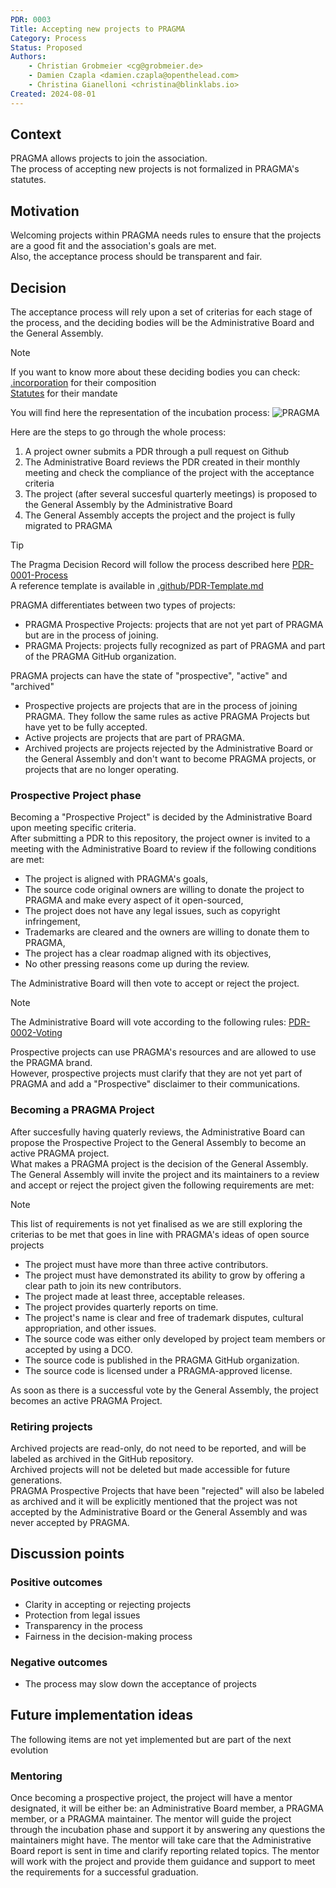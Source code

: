 ```yaml
---
PDR: 0003
Title: Accepting new projects to PRAGMA
Category: Process
Status: Proposed 
Authors:
    - Christian Grobmeier <cg@grobmeier.de>
    - Damien Czapla <damien.czapla@openthelead.com>
    - Christina Gianelloni <christina@blinklabs.io>
Created: 2024-08-01
---
```


## Context

PRAGMA allows projects to join the association. </br>
The process of accepting new projects is not formalized in PRAGMA's statutes.

## Motivation

Welcoming projects within PRAGMA needs rules to ensure that the projects are a good fit and the association's goals are met. </br>
Also, the acceptance process should be transparent and fair.

## Decision

The acceptance process will rely upon a set of criterias for each stage of the process, and the deciding bodies will be the Administrative Board and the General Assembly.

> [!NOTE]
> If you want to know more about these deciding bodies you can check: </br>
> [.incorporation](https://github.com/pragma-org/PDRs/tree/main/.incorporation) for their composition </br>
> [Statutes](https://github.com/pragma-org/PDRs/blob/Dam-CZ-patch-3/.incorporation/20240422_Attachment_Statutes_Statuten_PRAGMA_signed.pdf) for their mandate

You will find here the representation of the incubation process:
![PRAGMA](https://github.com/user-attachments/assets/8b4866ee-e165-440c-ac72-74d4be18788a)


Here are the steps to go through the whole process:
1. A project owner submits a PDR through a pull request on Github
2. The Administrative Board reviews the PDR created in their monthly meeting and check the compliance of the project with the acceptance criteria
3. The project (after several succesful quarterly meetings) is proposed to the General Assembly by the Administrative Board
4. The General Assembly accepts the project and the project is fully migrated to PRAGMA 

> [!TIP]
> The Pragma Decision Record will follow the process described here [PDR-0001-Process](https://github.com/pragma-org/PDRs/tree/main/PDR-0001-Process) </br>
> A reference template is available in [.github/PDR-Template.md](https://github.com/pragma-org/PDRs/blob/main/.github/PDR-TEMPLATE.md)

PRAGMA differentiates between two types of projects:
 - PRAGMA Prospective Projects: projects that are not yet part of PRAGMA but are in the process of joining.
 - PRAGMA Projects: projects fully recognized as part of PRAGMA and part of the PRAGMA GitHub organization.

PRAGMA projects can have the state of "prospective", "active" and "archived"
- Prospective projects are projects that are in the process of joining PRAGMA. They follow the same rules as active PRAGMA Projects but have yet to be fully accepted.
- Active projects are projects that are part of PRAGMA.
- Archived projects are projects rejected by the Administrative Board or the General Assembly and don't want to become PRAGMA projects, or projects that are no longer operating.

### Prospective Project phase

Becoming a "Prospective Project" is decided by the Administrative Board upon meeting specific criteria. </br>
After submitting a PDR to this repository, the project owner is invited to a meeting with the Administrative Board to review if the following conditions are met:
  - The project is aligned with PRAGMA's goals,
  - The source code original owners are willing to donate the project to PRAGMA and make every aspect of it open-sourced,
  - The project does not have any legal issues, such as copyright infringement,
  - Trademarks are cleared and the owners are willing to donate them to PRAGMA,
  - The project has a clear roadmap aligned with its objectives,
  - No other pressing reasons come up during the review.

The Administrative Board will then vote to accept or reject the project.

> [!NOTE]
> The Administrative Board will vote according to the following rules: [PDR-0002-Voting](https://github.com/pragma-org/PDRs/tree/main/PDR-0002-Voting)

Prospective projects can use PRAGMA's resources and are allowed to use the PRAGMA brand. </br>
However, prospective projects must clarify that they are not yet part of PRAGMA and add a "Prospective" disclaimer to their communications.

### Becoming a PRAGMA Project

After succesfully having quaterly reviews, the Administrative Board can propose the Prospective Project to the General Assembly to become an active PRAGMA project. </br>
What makes a PRAGMA project is the decision of the General Assembly. The General Assembly will invite the project and its maintainers to a review and accept or reject the project given the following requirements are met:

> [!NOTE]
> This list of requirements is not yet finalised as we are still exploring the criterias to be met that goes in line with PRAGMA's ideas of open source projects

- The project must have more than three active contributors.
- The project must have demonstrated its ability to grow by offering a clear path to join its new contributors.
- The project made at least three, acceptable releases.
- The project provides quarterly reports on time.
- The project's name is clear and free of trademark disputes, cultural appropriation, and other issues.
- The source code was either only developed by project team members or accepted by using a DCO.
- The source code is published in the PRAGMA GitHub organization.
- The source code is licensed under a PRAGMA-approved license.

As soon as there is a successful vote by the General Assembly, the project becomes an active PRAGMA Project.

### Retiring projects 

Archived projects are read-only, do not need to be reported, and will be labeled as archived in the GitHub repository. </br>
Archived projects will not be deleted but made accessible for future generations. </br>
PRAGMA Prospective Projects that have been "rejected" will also be labeled as archived and it will be explicitly mentioned that the project was not accepted by the Administrative Board or the General Assembly and was never accepted by PRAGMA.

## Discussion points

### Positive outcomes

- Clarity in accepting or rejecting projects
- Protection from legal issues
- Transparency in the process
- Fairness in the decision-making process

### Negative outcomes

- The process may slow down the acceptance of projects

## Future implementation ideas

The following items are not yet implemented but are part of the next evolution

### Mentoring

Once becoming a prospective project, the project will have a mentor designated, it will be either be: an Administrative Board member, a PRAGMA member, or a PRAGMA maintainer. 
The mentor will guide the project through the incubation phase and support it by answering any questions the maintainers might have. 
The mentor will take care that the Administrative Board report is sent in time and clarify reporting related topics.
The mentor will work with the project and provide them guidance and support to meet the requirements for a successful graduation.
